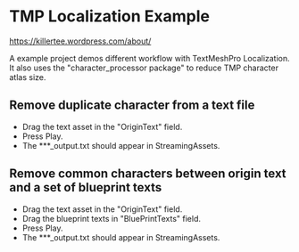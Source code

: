 # TMP Localization Example

<https://killertee.wordpress.com/about/>

A example project demos different workflow with TextMeshPro Localization. It also uses the "character_processor package" to reduce TMP character atlas size.

## Remove duplicate character from a text file

+ Drag the text asset in the "OriginText" field.
+ Press Play.
+ The ***_output.txt should appear in StreamingAssets.

## Remove common characters between origin text and a set of blueprint texts

+ Drag the text asset in the "OriginText" field.
+ Drag the blueprint texts in "BluePrintTexts" field.
+ Press Play.
+ The ***_output.txt should appear in StreamingAssets.